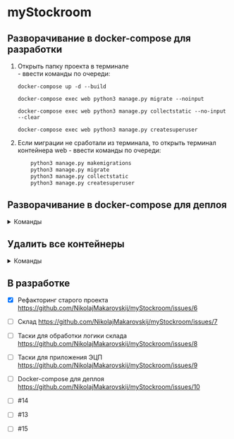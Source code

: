 # myStockroom

## Разворачивание в docker-compose для разработки
  1. Открыть папку проекта в терминале  
    - ввести команды по очереди:
      ```
      docker-compose up -d --build
      ```  
      ```
      docker-compose exec web python3 manage.py migrate --noinput
      ```
      ```
      docker-compose exec web python3 manage.py collectstatic --no-input --clear
      ```
      ```
      docker-compose exec web python3 manage.py createsuperuser
      ```
  
  2. Если миграции не сработали из терминала, то открыть терминал контейнера web
    - ввести команды по очереди:
      ```python
          python3 manage.py makemigrations
          python3 manage.py migrate
          python3 manage.py collectstatic
          python3 manage.py createsuperuser
      ```

## Разворачивание в docker-compose для деплоя 
<details><summary>Команды</summary>
<p>

```
  docker-compose -f docker-compose.prod.yml down -v
```
```
  docker-compose -f docker-compose.prod.yml up -d --build
```
```
  docker-compose -f docker-compose.prod.yml exec web python manage.py migrate --noinput
```
```
  docker-compose -f docker-compose.prod.yml exec web python manage.py collectstatic --no-input --clear
```
```
  docker-compose -f docker-compose.prod.yml exec web python manage.py createsuperuser
```

</p>
</details>

## Удалить все контейнеры  </summary>
<details><summary>Команды</summary>
<p>

  - разработка
      ```
        docker-compose down -v
      ```
  - деплой
      ```
        docker-compose -f docker-compose.prod.yml down -v
      ```

</p>
</details>

## В разработке

 - [X] Рефакторинг старого проекта https://github.com/NikolajMakarovskij/myStockroom/issues/6
 - [ ] Склад https://github.com/NikolajMakarovskij/myStockroom/issues/7
 - [ ] Таски для обработки логики склада https://github.com/NikolajMakarovskij/myStockroom/issues/8
 - [ ] Таски для приложения ЭЦП https://github.com/NikolajMakarovskij/myStockroom/issues/9
 - [ ] Docker-compose для деплоя https://github.com/NikolajMakarovskij/myStockroom/issues/10
- [ ] #14
- [ ] #13
- [ ] #15
    
